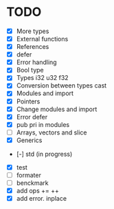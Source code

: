 # TODO

- [x] More types
- [x] External functions
- [x] References
- [x] defer
- [x] Error handling
- [x] Bool type
- [x] Types i32 u32 f32
- [x] Conversion between types cast
- [x] Modules and import
- [x] Pointers
- [x] Change modules and import
- [x] Error defer
- [x] pub pri in modules
- [ ] Arrays, vectors and slice
- [x] Generics
- [-] std (in progress)
- [x] test
- [ ] formater
- [ ] benckmark
- [x] add ops += ++
- [x] add error. inplace